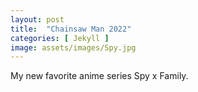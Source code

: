 ```yaml
---
layout: post
title:  "Chainsaw Man 2022"
categories: [ Jekyll ]
image: assets/images/Spy.jpg
---
```


My new favorite anime series Spy x Family.
